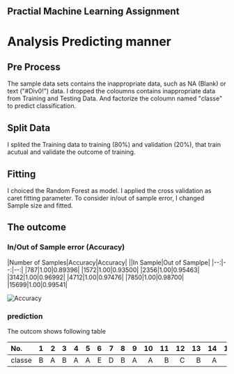## Practial Machine Learning Assignment

# Analysis Predicting manner

## Pre Process
The sample data sets contains the inappropriate data, such as NA (Blank) or text ("#Div0!") data.
I dropped the coloumns contains inappropriate data from Training and Testing Data.
And factorize the coloumn named "classe" to predict classification.

## Split Data
I splited the Training data to training (80%) and validation (20%), that train acutual and validate the outcome of training.

## Fitting
I choiced the Random Forest as model. I applied the cross validation as caret fitting parameter.
To consider in/out of sample error, I changed Sample size and fitted.

## The outcome
### In/Out of Sample error (Accuracy)

|Number of Samples|Accuracy|Accuracy|
||In Sample|Out of Samplpe|
|--:|--:|--:|
|787|1.00|0.89396|
|1572|1.00|0.93500|
|2356|1.00|0.95463|
|3142|1.00|0.96992|
|4712|1.00|0.97476|
|7850|1.00|0.98700|
|15699|1.00|0.99541|

![Accuracy](https://github.com/hr-ishikawa/Practical_Machine_Learning_Assinments/blob/master/Accuracy.PNG "Accuracy")
### prediction
The outcom shows following table

|No.| 1| 2|3|4|5|6|7|8|9|10|11|12|13|14|15|16|17|18|19|20|
|:--|-:|-:|-:|-:|-:|-:|-:|-:|-:|-:|-:|-:|-:|-:|-:|-:|-:|-:|-:|-:|
|classe|B|A|B|A|A|E|D|B|A|A|B|C|B|A|E|E|A|B|B|B|
